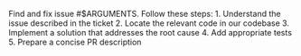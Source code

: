 Find and fix issue #$ARGUMENTS. Follow these steps: 1.  Understand the issue described in the ticket 2. Locate the relevant code in our codebase 3. Implement a solution that addresses the root cause 4. Add appropriate tests 5. Prepare a concise PR description